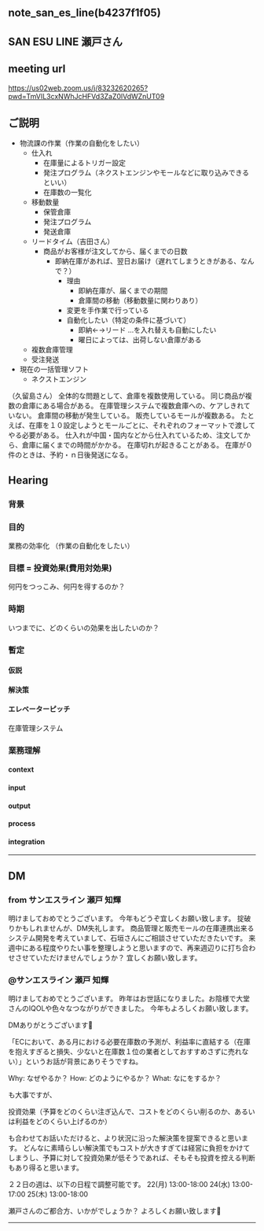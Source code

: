 note_san_es_line(b4237f1f05)
---

SAN ESU LINE 瀬戸さん
---

## meeting url
https://us02web.zoom.us/j/83232620265?pwd=TmVIL3cxNWhJcHFVd3ZaZ0lVdWZnUT09

## ご説明
- 物流課の作業（作業の自動化をしたい）
  - 仕入れ
    - 在庫量によるトリガー設定
    - 発注プログラム（ネクストエンジンやモールなどに取り込みできるといい）
    - 在庫数の一覧化
  - 移動数量
    - 保管倉庫
    - 発注プログラム
    - 発送倉庫
  - リードタイム（吉田さん）
    - 商品がお客様が注文してから、届くまでの日数
      - 即納在庫があれば、翌日お届け（遅れてしまうときがある、なんで？）
        - 理由
          - 即納在庫が、届くまでの期間
          - 倉庫間の移動（移動数量に関わりあり）
        - 変更を手作業で行っている
        - 自動化したい（特定の条件に基づいて）
          - 即納←→リード ...を入れ替えも自動にしたい
          - 曜日によっては、出荷しない倉庫がある
  - 複数倉庫管理
  - 受注発送
- 現在の一括管理ソフト
  - ネクストエンジン

（久留島さん）
全体的な問題として、倉庫を複数使用している。
同じ商品が複数の倉庫にある場合がある。
在庫管理システムで複数倉庫への、ケアしきれていない。
倉庫間の移動が発生している。
販売しているモールが複数ある。
たとえば、在庫を１０設定しようとモールごとに、それぞれのフォーマットで渡してやる必要がある。
仕入れが中国・国内などから仕入れているため、注文してから、倉庫に届くまでの時間がかかる。
在庫切れが起きることがある。
在庫が０件のときは、予約・ｎ日後発送になる。


## Hearing
### 背景

### 目的
業務の効率化
（作業の自動化をしたい）

### 目標 = 投資効果(費用対効果)
何円をつっこみ、何円を得するのか？

### 時期
いつまでに、どのくらいの効果を出したいのか？

### 暫定
#### 仮説
#### 解決策
#### エレベーターピッチ
在庫管理システム

### 業務理解
#### context
#### input
#### output
#### process
#### integration

---
## DM
### from サンエスライン 瀬戸 知輝
明けましておめでとうございます。
今年もどうぞ宜しくお願い致します。
掟破りかもしれませんが、DM失礼します。
商品管理と販売モールの在庫連携出来るシステム開発を考えていまして、石垣さんにご相談させていただきたいです。
来週中にある程度やりたい事を整理しようと思いますので、再来週辺りに打ち合わせさせていただけませんでしょうか？
宜しくお願い致します。

### @サンエスライン 瀬戸 知輝
明けましておめでとうございます。
昨年はお世話になりました。お陰様で大堂さんのIQOLや色々なつながりができました。
今年もよろしくお願い致します。

DMありがとうございます:pray:

「ECにおいて、ある月における必要在庫数の予測が、利益率に直結する（在庫を抱えすぎると損失、少ないと在庫数１位の業者としておすすめさずに売れない）」というお話が背景にありそうですね。

Why: なぜやるか？
How: どのようにやるか？
What: なにをするか？

も大事ですが、

投資効果（予算をどのくらい注ぎ込んで、コストをどのくらい削るのか、あるいは利益をどのくらい上げるのか）

も合わせてお話いただけると、より状況に沿った解決策を提案できると思います。
どんなに素晴らしい解決策でもコストが大きすぎては経営に負担をかけてしまうし、予算に対して投資効果が低そうであれば、そもそも投資を控える判断もあり得ると思います。

２２日の週は、以下の日程で調整可能です。
22(月) 13:00-18:00
24(水) 13:00-17:00
25(木)  13:00-18:00

瀬戸さんのご都合方、いかがでしょうか？
よろしくお願い致します:pray:

---



